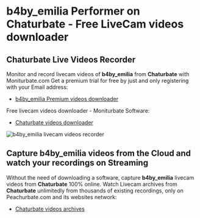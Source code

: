 # b4by_emilia Performer on Chaturbate - Free LiveCam videos downloader

## Chaturbate Live Videos Recorder

Monitor and record livecam videos of **b4by_emilia** from **Chaturbate** with Moniturbate.com
Get a premium trial for free by just and only registering with your Email address:
* [b4by_emilia Premium videos downloader](https://moniturbate.com/request-demo-licence-key.html)

Free livecam videos downloader - Moniturbate Software:
* [Chaturbate videos downloader](https://moniturbate.com/moniturbate-download-software.html)

![b4by_emilia livecam videos recorder](https://peachurnet.com/templates/moniturbate-software.png)


## Capture b4by_emilia videos from the Cloud and watch your recordings on Streaming

Without the need of downloading a software, capture **b4by_emilia** livecam videos from **Chaturbate** 100% online.
Watch Livecam archives from **Chaturbate** unlimitedly from thousands of existing recordings, only on Peachurbate.com and its websites network:
* [Chaturbate videos archives](https://peachurnet.com/)